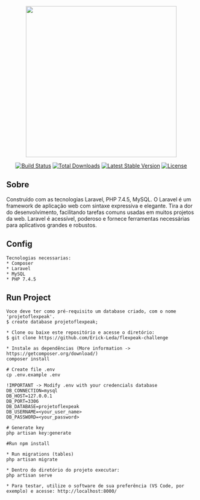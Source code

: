 <p align="center"><a href="https://laravel.com" target="_blank"><img src="https://raw.githubusercontent.com/laravel/art/master/logo-lockup/5%20SVG/2%20CMYK/1%20Full%20Color/laravel-logolockup-cmyk-red.svg" width="400"></a></p>

<p align="center">
<a href="https://travis-ci.org/laravel/framework"><img src="https://travis-ci.org/laravel/framework.svg" alt="Build Status"></a>
<a href="https://packagist.org/packages/laravel/framework"><img src="https://poser.pugx.org/laravel/framework/d/total.svg" alt="Total Downloads"></a>
<a href="https://packagist.org/packages/laravel/framework"><img src="https://poser.pugx.org/laravel/framework/v/stable.svg" alt="Latest Stable Version"></a>
<a href="https://packagist.org/packages/laravel/framework"><img src="https://poser.pugx.org/laravel/framework/license.svg" alt="License"></a>
</p>

## Sobre
    
Construído com as tecnologias Laravel, PHP 7.4.5, MySQL. O Laravel é um framework de aplicação web com sintaxe expressiva e elegante. Tira a dor do desenvolvimento, facilitando tarefas comuns usadas em muitos projetos da web. Laravel é acessível, poderoso e fornece ferramentas necessárias para aplicativos grandes e robustos.

## Config
    
    Tecnologias necessarias:
    * Composer
    * Laravel
    * MySQL
    * PHP 7.4.5

## Run Project
    
    Voce deve ter como pré-requisito um database criado, com o nome 'projetoflexpeak'.
    $ create database projetoflexpeak;
    
    * Clone ou baixe este repositório e acesse o diretório:
    $ git clone https://github.com/Erick-Leda/flexpeak-challenge
    
    * Instale as dependências (More information -> https://getcomposer.org/download/)
    composer install
    
    # Create file .env
    cp .env.example .env

    !IMPORTANT -> Modify .env with your credencials database
    DB_CONNECTION=mysql
    DB_HOST=127.0.0.1
    DB_PORT=3306
    DB_DATABASE=projetoflexpeak
    DB_USERNAME=<your_user_name>
    DB_PASSWORD=<your_password>
    
    # Generate key
    php artisan key:generate
    
    #Run npm install

    * Run migrations (tables)
    php artisan migrate
    
    * Dentro do diretório do projeto executar:
    php artisan serve

    * Para testar, utilize o software de sua preferência (VS Code, por exemplo) e acesse: http://localhost:8000/
